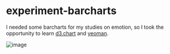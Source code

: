 experiment-barcharts
====================

I needed some barcharts for my studies on emotion, so I took the opportunity to learn <a href="http://misoproject.com/d3-chart/">d3.chart</a> and <a href="http://yeoman.io">yeoman</a>.

![image](https://f.cloud.github.com/assets/412089/966395/ab8c1492-0546-11e3-869e-f4f21ee8d8fd.png)
